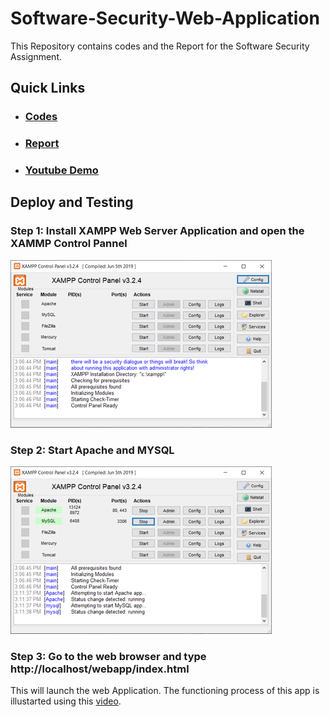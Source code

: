 # Software-Security-Web-Application
This Repository contains codes and the Report for the Software Security Assignment.

## Quick Links
 * ### [Codes](https://github.com/Shashied/Software-Security-Web-Application/tree/master/Webapp)
 * ### [Report]()
 * ### [Youtube Demo](https://youtu.be/86ODZW-qbps?t=8)
 
## Deploy and Testing

### Step 1: Install XAMPP Web Server Application and open the XAMMP Control Pannel
![](https://github.com/Shashied/Software-Security-Web-Application/blob/master/ss%20readme%20img/rsz_capture.png)

### Step 2: Start Apache and MYSQL
![](https://github.com/Shashied/Software-Security-Web-Application/blob/master/ss%20readme%20img/rsz_1capture2.png)

### Step 3: Go to the web browser and type http://localhost/webapp/index.html
This will launch the web Application. The functioning process of this app
is illustarted using this [video](https://youtu.be/86ODZW-qbps?t=8). 
